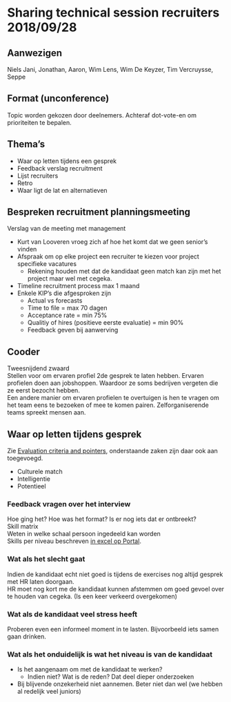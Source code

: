 # Sharing technical session recruiters 2018/09/28
## Aanwezigen
Niels Jani, Jonathan, Aaron, Wim Lens, Wim De Keyzer, Tim Vercruysse, Seppe

## Format (unconference)
Topic worden gekozen door deelnemers. Achteraf dot-vote-en om prioriteiten te bepalen.

## Thema’s
- Waar op letten tijdens een gesprek
- Feedback verslag recruitment
- Lijst recruiters
- Retro
- Waar ligt de lat en alternatieven

## Bespreken recruitment planningsmeeting
Verslag van de meeting met management
- Kurt van Looveren vroeg zich af hoe het komt dat we geen senior’s vinden
- Afspraak om op elke project een recruiter te kiezen voor project specifieke vacatures
    - Rekening houden met dat de kandidaat geen match kan zijn met het project maar wel met cegeka.
- Timeline recruitment process max 1 maand
- Enkele KIP’s die afgesproken zijn
    - Actual vs forecasts
    - Time to file = max 70 dagen
    - Acceptance rate = min 75%
    - Qualitiy of hires (positieve eerste evaluatie) = min 90%
    - Feedback geven bij aanwerving
## Cooder
Tweesnijdend zwaard  
Stellen voor om ervaren profiel 2de gesprek te laten hebben. Ervaren profielen doen aan jobshoppen. Waardoor ze soms bedrijven vergeten die ze eerst bezocht hebben.  
Een andere manier om ervaren profielen te overtuigen is hen te vragen om het team eens te bezoeken of mee te komen pairen. Zelforganiserende teams spreekt mensen aan.

## Waar op letten tijdens gesprek
Zie [Evaluation criteria and pointers](../EvaluationCriteriaAndPointers.md), onderstaande zaken zijn daar ook aan toegevoegd.
- Culturele match
- Intelligentie
- Potentieel

### Feedback vragen over het interview
Hoe ging het? Hoe was het format? Is er nog iets dat er ontbreekt?  
Skill matrix  
Weten in welke schaal persoon ingedeeld kan worden  
Skills per niveau beschreven [in excel op Portal](https://portal.cegeka.com/kn/root/ContinuousLearning/SitePages/Personal%20Development.aspx).

### Wat als het slecht gaat
Indien de kandidaat echt niet goed is tijdens de exercises nog altijd gesprek met HR laten doorgaan.  
HR moet nog kort me de kandidaat kunnen afstemmen om goed gevoel over te houden van cegeka. (Is een keer verkeerd overgekomen)

### Wat als de kandidaat veel stress heeft
Proberen even een informeel moment in te lasten. Bijvoorbeeld iets samen gaan drinken.
	
###  Wat als het onduidelijk is wat het niveau is van de kandidaat
- Is het aangenaam om met de kandidaat te werken?
    - Indien niet? Wat is de reden? Dat deel dieper onderzoeken
- Bij blijvende onzekerheid niet aannemen. Beter niet dan wel (we hebben al redelijk veel juniors)	
